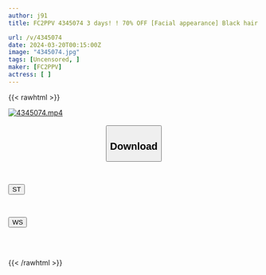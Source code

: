 ```yaml
---
author: j91
title: FC2PPV 4345074 3 days! ! 70% OFF [Facial appearance] Black hair and neat. She is a beautiful woman with a fair skin and idol face. It's been a long time since I've had sex with her. ``I think I'm going to get addicted to it.'' . 』A large amount of squirt occurs when you play with her obscene pussy. A beautiful woman who hasn't had sex in a long time is crazy and crazy

url: /v/4345074
date: 2024-03-20T00:15:00Z
image: "4345074.jpg"
tags: [Uncensored, ]
maker: [FC2PPV]
actress: [ ]
---
```



{{< rawhtml >}}

<div class="video" data-videoid="KZaVZBP23kIjVZ">
    <a href="javascript:;">
        <img src="/v/4345074/4345074.jpg" width="WIDTH" height="HEIGHT" alt="4345074.mp4" loading="lazy">
    </a>
</div>

<script type="text/javascript" src="https://j91.asia/asset/on-demand-st.js"></script>

<br>
  <link rel="stylesheet" href="https://j91.asia/asset/bs5.css">
  
  <center>
  <button class="btn btn-primary" type="button" data-bs-toggle="collapse" data-bs-target=".multi-collapse" aria-expanded="false" aria-controls="multiCollapseExample1 multiCollapseExample2"><h2>Download</h2></button></center>
</p>
<div class="row">
  <div class="col">
    <div class="collapse multi-collapse" id="multiCollapseExample1">
      <div class="card card-body">
	      	      <br>
<div class="buttons">  
<p><a href="https://streamtape.to/v/KZaVZBP23kIjVZ" target="_blank"><button class="btn-hover color-3"><i class="fa fa-download"></i> ST</button></a></p></div>
    </div>
  </div>
</div>
  <div class="col">
    <div class="collapse multi-collapse" id="multiCollapseExample2">
      <div class="card card-body">
	      <br>
<div class="buttons">
<p><a href="https://wolfstream.tv/k24vghv3cby5" target="_blank"><button class="btn-hover color-8"><i class="fa fa-download"></i> WS</button></a></p></div>
<br><br>
      </div>
    </div>
  </div>
</div>

{{< /rawhtml >}}
